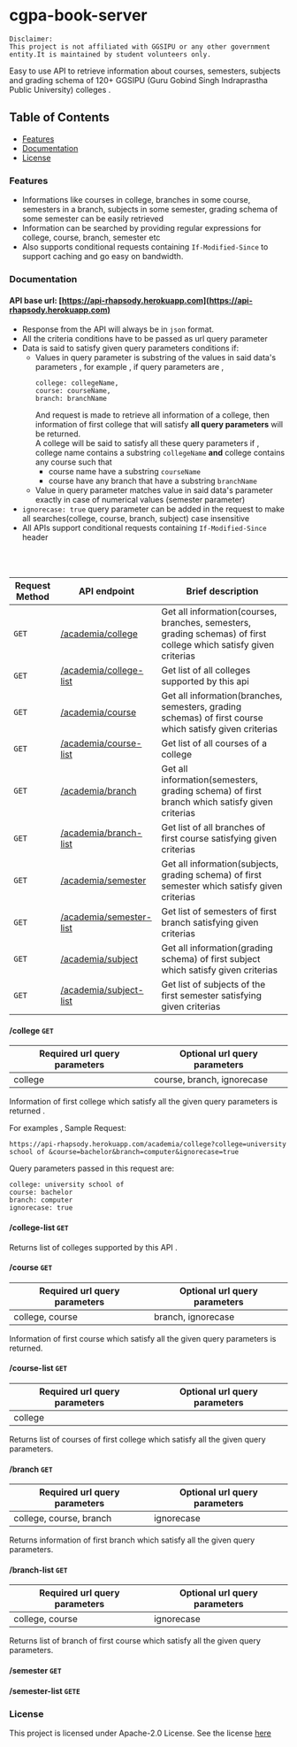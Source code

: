 # cgpa-book-server
```
Disclaimer:
This project is not affiliated with GGSIPU or any other government entity.It is maintained by student volunteers only.
```
Easy to use API to retrieve information about courses, semesters, subjects and grading schema of 120+ GGSIPU (Guru Gobind Singh Indraprastha Public University) colleges .

## Table of Contents
- [Features](#features)
- [Documentation](#documentation)
- [License](#license)


### Features
- Informations like courses in college, branches in some course, semesters in a branch, subjects in some semester,
  grading schema of some semester can be easily retrieved
- Information can be searched by providing regular expressions for college, course, branch, semester etc
- Also supports conditional requests containing `If-Modified-Since` to support caching and go easy on bandwidth.

### Documentation
#### API base url: [https://api-rhapsody.herokuapp.com](https://api-rhapsody.herokuapp.com)

- Response from the API will always be in `json` format.
- All the criteria conditions have to be passed as url query parameter
- Data is said to satisfy given query parameters conditions if:
  - Values in query parameter is substring of the values in said data's parameters , for example , if query parameters are ,
    ```
    college: collegeName,
    course: courseName,
    branch: branchName
    ```
    And request is made to retrieve all information of a college, then information of first college that will satisfy **all
    query parameters** will be returned.   
    A college will be said to satisfy all these query parameters if , college name contains a substring `collegeName` **and**
    college contains any course such that 
      - course name have a substring `courseName` 
      - course have any branch that have a substring `branchName`
   - Value in query parameter matches value in said data's parameter exactly in case of numerical values (semester parameter)
- `ignorecase: true` query parameter can be added in the request to make all searches(college, course, branch, subject) case insensitive  
- All APIs support conditional requests containing `If-Modified-Since` header 
  
 <br /> 
 <br />
 
| Request Method| API endpoint                  | Brief description                                                                                                                 |
|---------------|-------------------------------|-----------------------------------------------------------------------------------------------------------------------------------|
|`GET`          |[/academia/college](#/college)          | Get all information(courses, branches, semesters, grading schemas) of first college which satisfy given criterias                 |                
|`GET`          |[/academia/college-list](#/college-list)     | Get list of all colleges supported by this api                                                                                    |
|`GET`          |[/academia/course](#/course)           | Get all information(branches, semesters, grading schemas) of first course which satisfy given criterias                           |                  
|`GET`          |[/academia/course-list](#/course-list)      | Get list of all courses of a college                                                                                              |   
|`GET`          |[/academia/branch](#/branch)           | Get all information(semesters, grading schema) of first branch which satisfy given criterias                                      |       
|`GET`          |[/academia/branch-list](#/branch-list)      | Get list of all branches of first course satisfying given criterias                                                               |   
|`GET`          |[/academia/semester]()         | Get all information(subjects, grading schema) of first semester which satisfy given criterias                                     |        
|`GET`          |[/academia/semester-list]()    | Get list of semesters of first branch satisfying given criterias                                                                  |   
|`GET`          |[/academia/subject]()          | Get all information(grading schema) of first subject which satisfy given criterias                                                |   
|`GET`          |[/academia/subject-list]()     | Get list of subjects of the first semester satisfying given criterias                                                             |   


#### /college `GET`

| Required url query parameters | Optional url query parameters |
| ------------------------------| ----------------------------- |
| college                       | course, branch, ignorecase    |


Information of first college which satisfy all the given query parameters is returned .

For examples , 
Sample Request: 
```
https://api-rhapsody.herokuapp.com/academia/college?college=university school of &course=bachelor&branch=computer&ignorecase=true
```

Query parameters passed in this request are:
```
college: university school of 
course: bachelor
branch: computer
ignorecase: true
```

 #### /college-list `GET`
 
 Returns list of colleges supported by this API .
 
 #### /course `GET`
 
| Required url query parameters | Optional url query parameters |
| ------------------------------| ----------------------------- |
| college, course               |  branch, ignorecase           |

Information of first course which satisfy all the given query parameters is returned.

#### /course-list `GET`

| Required url query parameters | Optional url query parameters |
| ------------------------------| ----------------------------- |
| college                       |                               |

Returns list of courses of first college which satisfy all the given query parameters.

#### /branch `GET`

| Required url query parameters | Optional url query parameters |
| ------------------------------| ----------------------------- |
| college, course, branch       | ignorecase                    |

Returns information of first branch which satisfy all the given query parameters.

#### /branch-list `GET`

| Required url query parameters | Optional url query parameters |
| ------------------------------| ----------------------------- |
| college, course               | ignorecase                    |

Returns list of branch of first course which satisfy all the given query parameters.

#### /semester `GET`

#### /semester-list `GETE`


### License
This project is licensed under Apache-2.0 License. See the license [here](/LICENSE)
 
